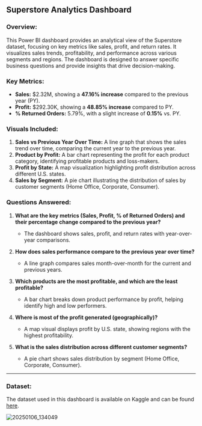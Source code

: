 

## Superstore Analytics Dashboard

### Overview:
This Power BI dashboard provides an analytical view of the Superstore dataset, focusing on key metrics like sales, profit, and return rates. It visualizes sales trends, profitability, and performance across various segments and regions. The dashboard is designed to answer specific business questions and provide insights that drive decision-making.

### Key Metrics:
- **Sales:** $2.32M, showing a **47.16% increase** compared to the previous year (PY).
- **Profit:** $292.30K, showing a **48.85% increase** compared to PY.
- **% Returned Orders:** 5.79%, with a slight increase of **0.15%** vs. PY.

### Visuals Included:
1. **Sales vs Previous Year Over Time:** A line graph that shows the sales trend over time, comparing the current year to the previous year.
2. **Product by Profit:** A bar chart representing the profit for each product category, identifying profitable products and loss-makers.
3. **Profit by State:** A map visualization highlighting profit distribution across different U.S. states.
4. **Sales by Segment:** A pie chart illustrating the distribution of sales by customer segments (Home Office, Corporate, Consumer).

### Questions Answered:
1. **What are the key metrics (Sales, Profit, % of Returned Orders) and their percentage change compared to the previous year?**
   - The dashboard shows sales, profit, and return rates with year-over-year comparisons.

2. **How does sales performance compare to the previous year over time?**
   - A line graph compares sales month-over-month for the current and previous years.

3. **Which products are the most profitable, and which are the least profitable?**
   - A bar chart breaks down product performance by profit, helping identify high and low performers.

4. **Where is most of the profit generated (geographically)?**
   - A map visual displays profit by U.S. state, showing regions with the highest profitability.

5. **What is the sales distribution across different customer segments?**
   - A pie chart shows sales distribution by segment (Home Office, Corporate, Consumer).

---

### Dataset:
The dataset used in this dashboard is available on Kaggle and can be found [here](https://www.kaggle.com/datasets/bitricks/superstore-dataset).


![20250106_134049](https://github.com/user-attachments/assets/3d383d18-388b-4914-bc55-d754f7584349)
